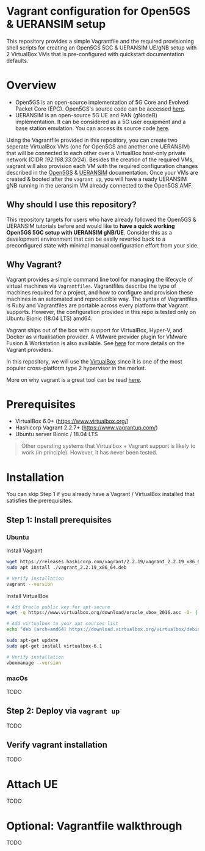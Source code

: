 # Vagrant configuration for Open5GS & UERANSIM setup
This repository provides a simple Vagrantfile and the required provisioning shell scripts for creating an Open5GS 5GC &amp; UERANSIM UE/gNB setup with 2 VirtualBox VMs that is pre-configured with quickstart documentation defaults.


# Overview
- Open5GS is an open-source implementation of 5G Core and Evolved Packet Core (EPC).  Open5GS's source code can be accessed [here](https://github.com/open5gs/open5gs).
- UERANSIM is an open-source  5G UE and RAN (gNodeB) implementation. It can be considered as a 5G user equipment and a base station emulation.  You can access its source code [here](https://github.com/aligungr/UERANSIM).

Using the Vagrantfile provided in this repository, you can create two seperate VirtualBox VMs (one for Open5GS and another one UERANSIM) that will be connected to each other over a VirtualBox host-only private network (CIDR *192.168.33.0/24*). Besides the creation of the required VMs, vagrant will also provision each VM with the required configuration changes described in the [Open5GS](https://open5gs.org/open5gs/docs/guide/01-quickstart/) &amp; [UERANSIM](https://github.com/aligungr/UERANSIM/wiki/Configuration) documentation. Once your VMs are created & booted after the `vagrant up`, you will have a ready UERANSIM gNB running in the ueransim VM already connected to the Open5GS AMF. 

## Why should I use this repository?
This repository targets for users who have already followed the Open5GS &amp; UERANSIM tutorials before and would like to **have a quick working Open5GS 5GC setup with UERANSIM gNB/UE**. Consider this as a development environment that can be easily reverted back to a preconfigured state with minimal manual configuration effort from your side. 

## Why Vagrant?
Vagrant provides a simple command line tool for managing the lifecycle of virtual machines via `Vagrantfiles`. Vagrantfiles describe the type of machines required for a project, and how to configure and provision these machines in an automated and reproducible way. 
The syntax of Vagrantfiles is Ruby and Vagrantfiles are portable across every platform that Vagrant supports. However, the configuration provided in this repo is tested only on Ubuntu Bionic (18.04 LTS) amd64. 

Vagrant ships out of the box with support for VirtualBox, Hyper-V, and Docker as virtualisation provider. A VMware provider plugin for VMware Fusion & Workstation is also available. See [here](https://www.vagrantup.com/docs/providers) for more details on the Vagrant providers. 

In this repository, we will use the [VirtualBox](https://www.virtualbox.org/) since it is one of the most popular cross-platform type 2 hypervisor in the market. 

More on why vagrant is a great tool can be read [here](https://www.vagrantup.com/intro#why-vagrant).

# Prerequisites  
- VirtualBox 6.0+ (https://www.virtualbox.org/)
- Hashicorp Vagrant 2.2.7+ (https://www.vagrantup.com/)
- Ubuntu server Bionic / 18.04 LTS

> Other operating systems that Virtualbox + Vagrant support is likely to work (in principle). However, it has never been tested. 

# Installation
You can skip Step 1 if you already have a Vagrant / VirtualBox installed that satisfies the prerequisites. 
## Step 1: Install prerequisites

### Ubuntu

Install Vagrant
```bash
wget https://releases.hashicorp.com/vagrant/2.2.19/vagrant_2.2.19_x86_64.deb
sudo apt install ./vagrant_2.2.19_x86_64.deb

# Verify installation
vagrant --version
```
Install VirtualBox
```bash
# Add Oracle public key for apt-secure
wget -q https://www.virtualbox.org/download/oracle_vbox_2016.asc -O- | sudo apt-key add -

# Add virtualbox to your apt sources list
echo "deb [arch=amd64] https://download.virtualbox.org/virtualbox/debian $(lsb_release -cs) contrib" | sudo tee /etc/apt/sources.list.d/virtualbox.list

sudo apt-get update
sudo apt-get install virtualbox-6.1

# Verify installation
vboxmanage --version
```

### macOs
TODO


## Step 2: Deploy via `vagrant up`
TODO
## Verify vagrant installation
TODO
# Attach UE 
TODO

# Optional: Vagrantfile walkthrough 
TODO


